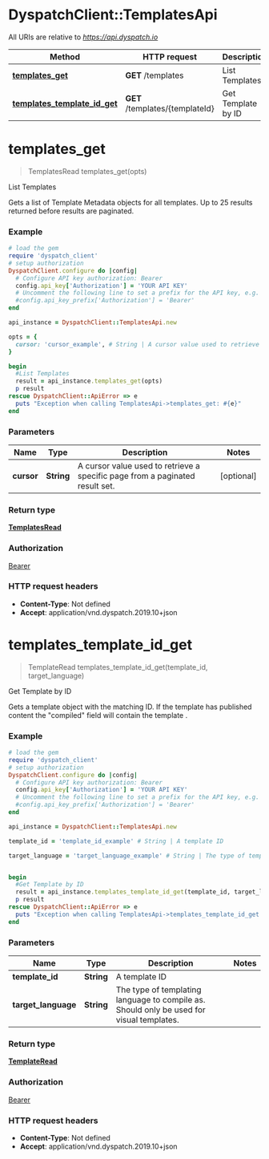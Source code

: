 # DyspatchClient::TemplatesApi

All URIs are relative to *https://api.dyspatch.io*

Method | HTTP request | Description
------------- | ------------- | -------------
[**templates_get**](TemplatesApi.md#templates_get) | **GET** /templates | List Templates
[**templates_template_id_get**](TemplatesApi.md#templates_template_id_get) | **GET** /templates/{templateId} | Get Template by ID


# **templates_get**
> TemplatesRead templates_get(opts)

List Templates

Gets a list of Template Metadata objects for all templates. Up to 25 results returned before results are paginated.

### Example
```ruby
# load the gem
require 'dyspatch_client'
# setup authorization
DyspatchClient.configure do |config|
  # Configure API key authorization: Bearer
  config.api_key['Authorization'] = 'YOUR API KEY'
  # Uncomment the following line to set a prefix for the API key, e.g. 'Bearer' (defaults to nil)
  #config.api_key_prefix['Authorization'] = 'Bearer'
end

api_instance = DyspatchClient::TemplatesApi.new

opts = { 
  cursor: 'cursor_example', # String | A cursor value used to retrieve a specific page from a paginated result set.
}

begin
  #List Templates
  result = api_instance.templates_get(opts)
  p result
rescue DyspatchClient::ApiError => e
  puts "Exception when calling TemplatesApi->templates_get: #{e}"
end
```

### Parameters

Name | Type | Description  | Notes
------------- | ------------- | ------------- | -------------
 **cursor** | **String**| A cursor value used to retrieve a specific page from a paginated result set. | [optional] 

### Return type

[**TemplatesRead**](TemplatesRead.md)

### Authorization

[Bearer](../README.md#Bearer)

### HTTP request headers

 - **Content-Type**: Not defined
 - **Accept**: application/vnd.dyspatch.2019.10+json



# **templates_template_id_get**
> TemplateRead templates_template_id_get(template_id, target_language)

Get Template by ID

Gets a template object with the matching ID. If the template has published content the "compiled" field will contain the template .

### Example
```ruby
# load the gem
require 'dyspatch_client'
# setup authorization
DyspatchClient.configure do |config|
  # Configure API key authorization: Bearer
  config.api_key['Authorization'] = 'YOUR API KEY'
  # Uncomment the following line to set a prefix for the API key, e.g. 'Bearer' (defaults to nil)
  #config.api_key_prefix['Authorization'] = 'Bearer'
end

api_instance = DyspatchClient::TemplatesApi.new

template_id = 'template_id_example' # String | A template ID

target_language = 'target_language_example' # String | The type of templating language to compile as. Should only be used for visual templates.


begin
  #Get Template by ID
  result = api_instance.templates_template_id_get(template_id, target_language)
  p result
rescue DyspatchClient::ApiError => e
  puts "Exception when calling TemplatesApi->templates_template_id_get: #{e}"
end
```

### Parameters

Name | Type | Description  | Notes
------------- | ------------- | ------------- | -------------
 **template_id** | **String**| A template ID | 
 **target_language** | **String**| The type of templating language to compile as. Should only be used for visual templates. | 

### Return type

[**TemplateRead**](TemplateRead.md)

### Authorization

[Bearer](../README.md#Bearer)

### HTTP request headers

 - **Content-Type**: Not defined
 - **Accept**: application/vnd.dyspatch.2019.10+json




